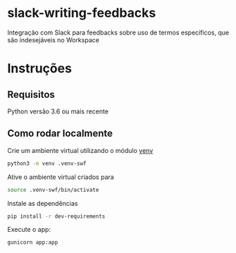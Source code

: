 # slack-writing-feedbacks

Integração com Slack para feedbacks sobre uso de termos específicos, que são indesejáveis no Workspace

# Instruções

## Requisitos

Python versão 3.6 ou mais recente

## Como rodar localmente

Crie um ambiente virtual utilizando o módulo [venv](https://docs.python.org/pt-br/3/library/venv.html)

```bash
python3 -m venv .venv-swf
```

Ative o ambiente virtual criados para

```bash
source .venv-swf/bin/activate
```

Instale as dependências

```bash
pip install -r dev-requirements
```

Execute o app:

```bash
gunicorn app:app
```

